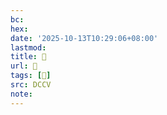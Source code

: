 ```yaml
---
bc:
hex:
date: '2025-10-13T10:29:06+08:00'
lastmod:
title: 􄻩
url: 􄻩
tags: [𧭪]
src: DCCV
note:
---
```

